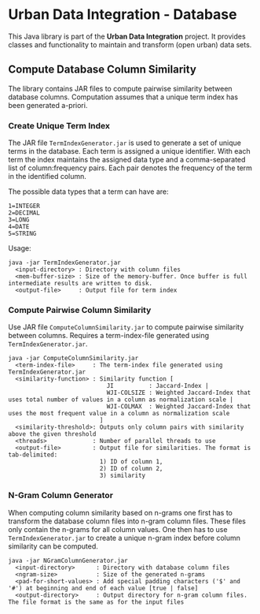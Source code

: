 Urban Data Integration - Database
=================================

This Java library is part of the **Urban Data Integration** project. It provides classes and functionality to maintain and transform (open urban) data sets.

Compute Database Column Similarity
----------------------------------

The library contains JAR files to compute pairwise similarity between database columns. Computation assumes that a unique term index has been generated a-priori.


### Create Unique Term Index

The JAR file `TermIndexGenerator.jar` is used to generate a set of unique terms in the database. Each term is assigned a unique identifier. With each term the index maintains the assigned data type and a comma-separated list of column:frequency pairs. Each pair denotes the frequency of the term in the identified column.

The possible data types that a term can have are:

```
1=INTEGER
2=DECIMAL
3=LONG
4=DATE
5=STRING
```

Usage:

```
java -jar TermIndexGenerator.jar
  <input-directory> : Directory with column files
  <mem-buffer-size> : Size of the memory-buffer. Once buffer is full intermediate results are written to disk.
  <output-file>     : Output file for term index
```



### Compute Pairwise Column Similarity

Use JAR file `ComputeColumnSimilarity.jar` to compute pairwise similarity between columns. Requires a term-index-file generated using `TermIndexGenerator.jar`.


```
java -jar ComputeColumnSimilarity.jar
  <term-index-file>     : The term-index file generated using TermIndexGenerator.jar
  <similarity-function> : Similarity function [
                            JI          : Jaccard-Index |
                            WJI-COLSIZE : Weighted Jaccard-Index that uses total number of values in a column as normalization scale |
                            WJI-COLMAX  : Weighted Jaccard-Index that uses the most frequent value in a column as normalization scale
                          ]
  <similarity-threshold>: Outputs only column pairs with similarity above the given threshold
  <threads>             : Number of parallel threads to use
  <output-file>         : Output file for similarities. The format is tab-delimited:
                          1) ID of column 1,
                          2) ID of column 2,
                          3) similarity
```



### N-Gram Column Generator

When computing column similarity based on n-grams one first has to transform the database column files into n-gram column files. These files only contain the n-grams for all column values. One then has to use `TermIndexGenerator.jar` to create a unique n-gram index before column similarity can be computed.

```
java -jar NGramColumnGenerator.jar
  <input-directory>      : Directory with database column files
  <ngram-size>           : Size of the generated n-grams
  <pad-for-short-values> : Add special padding characters ('$' and '#') at beginning and end of each value [true | false]
  <output-directory>     : Output directory for n-gram column files. The file format is the same as for the input files
```
